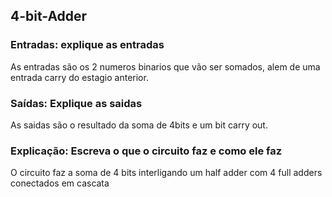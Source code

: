 ## 4-bit-Adder 

### Entradas: explique as entradas
As entradas são os 2 numeros binarios que vão ser somados, alem de uma entrada carry do estagio anterior.
### Saídas: Explique as saidas
As saidas são o resultado da soma de 4bits e um bit carry out.
### Explicação: Escreva o que o circuito faz e como ele faz
O circuito faz a soma de 4 bits interligando um half adder com 4 full adders conectados em cascata 
